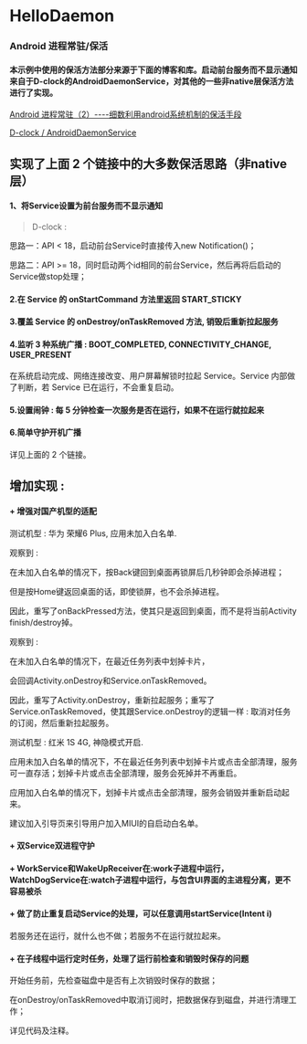 # HelloDaemon
### Android 进程常驻/保活

#### 本示例中使用的保活方法部分来源于下面的博客和库。启动前台服务而不显示通知来自于D-clock的AndroidDaemonService，对其他的一些非native层保活方法进行了实现。

[Android 进程常驻（2）----细数利用android系统机制的保活手段](http://blog.csdn.net/marswin89/article/details/50890708)

[D-clock / AndroidDaemonService](https://github.com/D-clock/AndroidDaemonService)

## 实现了上面 2 个链接中的大多数保活思路（非native层）

#### 1、将Service设置为前台服务而不显示通知

> D-clock :
>  
思路一：API < 18，启动前台Service时直接传入new Notification()；
>
思路二：API >= 18，同时启动两个id相同的前台Service，然后再将后启动的Service做stop处理；

#### 2.在 Service 的 onStartCommand 方法里返回 START_STICKY

#### 3.覆盖 Service 的 onDestroy/onTaskRemoved 方法, 销毁后重新拉起服务

#### 4.监听 3 种系统广播 : BOOT\_COMPLETED, CONNECTIVITY\_CHANGE, USER\_PRESENT

在系统启动完成、网络连接改变、用户屏幕解锁时拉起 Service。Service 内部做了判断，若 Service 已在运行，不会重复启动。

#### 5.设置闹钟 : 每 5 分钟检查一次服务是否在运行，如果不在运行就拉起来

#### 6.简单守护开机广播

详见上面的 2 个链接。

## 增加实现 :

#### \+ 增强对国产机型的适配

测试机型 : 华为 荣耀6 Plus, 应用未加入白名单.

>
观察到 :
>
在未加入白名单的情况下，按Back键回到桌面再锁屏后几秒钟即会杀掉进程；
>
但是按Home键返回桌面的话，即使锁屏，也不会杀掉进程。

因此，重写了onBackPressed方法，使其只是返回到桌面，而不是将当前Activity finish/destroy掉。

>
观察到 :
>
在未加入白名单的情况下，在最近任务列表中划掉卡片，
>
会回调Activity.onDestroy和Service.onTaskRemoved。

因此，重写了Activity.onDestroy，重新拉起服务；重写了Service.onTaskRemoved，使其跟Service.onDestroy的逻辑一样 : 取消对任务的订阅，然后重新拉起服务。

测试机型 : 红米 1S 4G, 神隐模式开启.

应用未加入白名单的情况下，不在最近任务列表中划掉卡片或点击全部清理，服务可一直存活；划掉卡片或点击全部清理，服务会死掉并不再重启。

应用加入白名单的情况下，划掉卡片或点击全部清理，服务会销毁并重新启动起来。

建议加入引导页来引导用户加入MIUI的自启动白名单。

#### \+ 双Service双进程守护

#### \+ WorkService和WakeUpReceiver在:work子进程中运行，WatchDogService在:watch子进程中运行，与包含UI界面的主进程分离，更不容易被杀

#### \+ 做了防止重复启动Service的处理，可以任意调用startService(Intent i)

若服务还在运行，就什么也不做；若服务不在运行就拉起来。

#### \+ 在子线程中运行定时任务，处理了运行前检查和销毁时保存的问题

开始任务前，先检查磁盘中是否有上次销毁时保存的数据；

在onDestroy/onTaskRemoved中取消订阅时，把数据保存到磁盘，并进行清理工作；

详见代码及注释。
